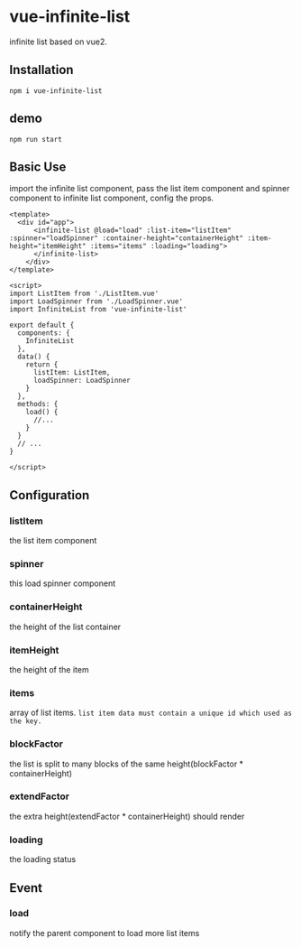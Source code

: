 # vue-infinite-list
infinite list based on vue2.

## Installation
```
npm i vue-infinite-list
```
## demo

```
npm run start
```

## Basic Use

import the infinite list component, pass the list item component and spinner component to infinite list component, config the props.

```vue
<template>
  <div id="app">
      <infinite-list @load="load" :list-item="listItem" :spinner="loadSpinner" :container-height="containerHeight" :item-height="itemHeight" :items="items" :loading="loading">
      </infinite-list>
    </div>
</template>

<script>
import ListItem from './ListItem.vue'
import LoadSpinner from './LoadSpinner.vue'
import InfiniteList from 'vue-infinite-list'

export default {
  components: {
    InfiniteList
  },
  data() {
    return {
      listItem: ListItem,
      loadSpinner: LoadSpinner
    }
  },
  methods: {
    load() {
      //...
    }
  }
  // ...
}

</script>
```

## Configuration

### listItem
the list item component

### spinner
this load spinner component

### containerHeight
the height of the list container

### itemHeight
the height of the item

### items
array of list items.
`list item data must contain a unique id which used as the key.`

### blockFactor
the list is split to many blocks of the same height(blockFactor * containerHeight)

### extendFactor
the extra height(extendFactor * containerHeight) should render

### loading
the loading status

## Event

### load
notify the parent component to load more list items
